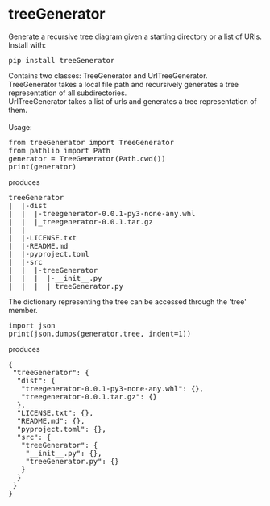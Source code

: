 # treeGenerator
Generate a recursive tree diagram given a starting directory or a list of URIs.<br>
Install with:
<pre>pip install treeGenerator</pre>
Contains two classes: TreeGenerator and UrlTreeGenerator.<br>
TreeGenerator takes a local file path and recursively generates a tree representation of all subdirectories.<br>
UrlTreeGenerator takes a list of urls and generates a tree representation of them.<br>
<br>
Usage:<br>
<pre>
from treeGenerator import TreeGenerator
from pathlib import Path
generator = TreeGenerator(Path.cwd())
print(generator)
</pre>
produces<br>
<pre>
treeGenerator
|  |-dist
|  |  |-treegenerator-0.0.1-py3-none-any.whl
|  |  |_treegenerator-0.0.1.tar.gz
|  |
|  |-LICENSE.txt
|  |-README.md
|  |-pyproject.toml
|  |-src
|  |  |-treeGenerator
|  |  |  |-__init__.py
|  |  |  |_treeGenerator.py
</pre>
The dictionary representing the tree can be accessed through the 'tree' member.<br>
<pre>
import json
print(json.dumps(generator.tree, indent=1))
</pre>
produces<br>
<pre>
{
 "treeGenerator": {
  "dist": {
   "treegenerator-0.0.1-py3-none-any.whl": {},
   "treegenerator-0.0.1.tar.gz": {}
  },
  "LICENSE.txt": {},
  "README.md": {},
  "pyproject.toml": {},
  "src": {
   "treeGenerator": {
    "__init__.py": {},
    "treeGenerator.py": {}
   }
  }
 }
}
</pre>
